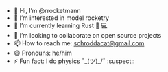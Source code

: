  - 👋 Hi, I’m @rrocketmann
 - 👀 I’m interested in model rocketry
 - 🌱 I’m currently learning Rust 🦀 💻
 - 💞️ I’m looking to collaborate on open source projects
 - 📫 How to reach me: schroddacat@gmail.com
 - 😄 Pronouns: he/him
 - ⚡ Fun fact: I do physics ¯\_(ツ)_/¯ :suspect::

<!---
rrocketmann/rrocketmann is a ✨ special ✨ repository because its `README.md` (this file) appears on your GitHub profile.
You can click the Preview link to take a look at your changes.
--->
